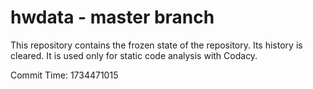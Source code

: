 # hwdata - master branch

This repository contains the frozen state of the repository.
Its history is cleared. It is used only for static code
analysis with Codacy.

Commit Time: 1734471015